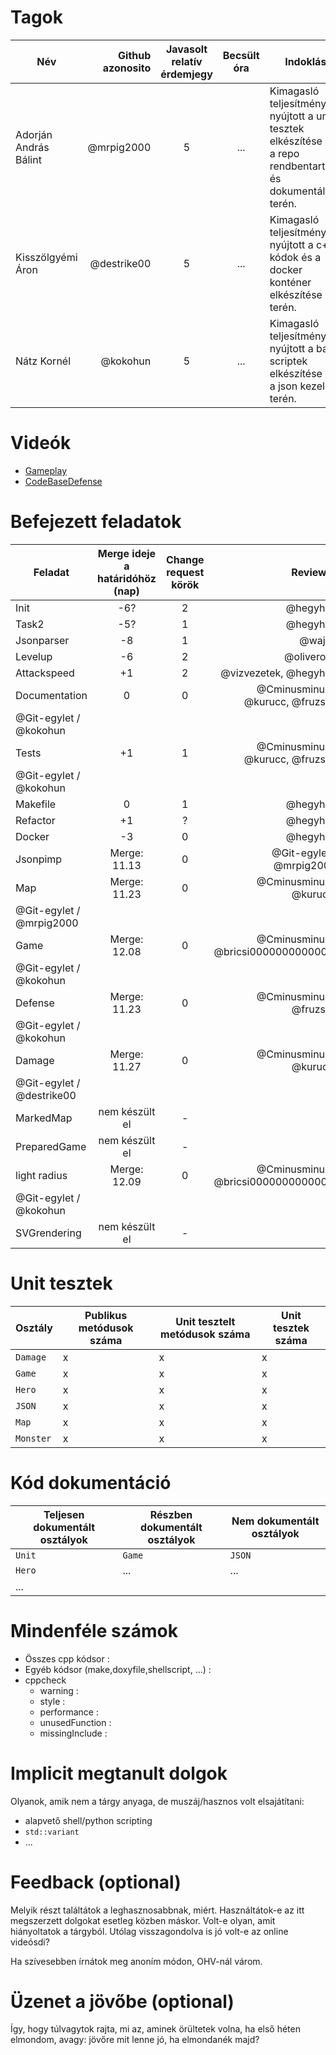 # Tagok

| Név | Github azonosito  | Javasolt relatív érdemjegy | Becsült óra | Indoklás  | 
| --- | ----: | :---: | :------------------: | --------- |
| Adorján András Bálint | @mrpig2000 | 5 | ... | Kimagasló teljesítményt nyújtott a unit tesztek elkészítése és a repo rendbentartása és dokumentálása terén. |
| Kisszölgyémi Áron | @destrike00 | 5 | ... | Kimagasló teljesítményt nyújtott a c++ kódok és a docker konténer elkészítése terén. |
| Nátz Kornél | @kokohun | 5 | ... | Kimagasló teljesítményt nyújtott a bash scriptek elkészítése és a json kezelés terén. |


# Videók

 - [Gameplay](/videos/gameplay.mp4)
 - [CodeBaseDefense](/videos/codebasedefense.mp4)

# Befejezett feladatok

| Feladat | Merge ideje a határidóhöz (nap) | Change request körök | Reviewer | 
| ------- | :-------------------------------: | :--------------------: | --------: |
| Init | -6? | 2 | @hegyhati | 
| Task2 | -5? | 1 | @hegyhati |
| Jsonparser | -8 | 1 | @wajzy |
| Levelup | -6 | 2 | @oliverosz |
| Attackspeed | +1 | 2 | @vizvezetek, @hegyhati |
| Documentation | 0 | 0 | @Cminusminus / @kurucc, @fruzsin; 
@Git-egylet / @kokohun |
| Tests | +1 | 1 | @Cminusminus / @kurucc, @fruzsin; 
@Git-egylet / @kokohun |
| Makefile | 0 | 1 | @hegyhati |
| Refactor | +1 | ? | @hegyhati |
| Docker | -3 | 0 | @hegyhati |
| Jsonpimp | Merge: 11.13 | 0 | @Git-egylet / @mrpig2000 |
| Map | Merge: 11.23 | 0 | @Cminusminus / @kurucc; 
@Git-egylet / @mrpig2000 |
| Game | Merge: 12.08 | 0 | @Cminusminus / @bricsi0000000000000; 
@Git-egylet / @kokohun |
| Defense | Merge: 11.23 | 0 | @Cminusminus / @fruzsin; 
@Git-egylet / @kokohun |
| Damage | Merge: 11.27 | 0 | @Cminusminus / @kurucc; 
@Git-egylet / @destrike00   |
| MarkedMap | nem készült el | - | - |
| PreparedGame | nem készült el | - | -
| light radius | Merge: 12.09 | 0 | @Cminusminus / @bricsi0000000000000; 
@Git-egylet / @kokohun |
| SVGrendering | nem készült el | - | - |

# Unit tesztek

| Osztály | Publikus metódusok száma | Unit tesztelt metódusok száma | Unit tesztek száma |
| --- | --- | --- | --- |
| `Damage` | x | x | x |
| `Game` | x | x | x | 
| `Hero` | x | x | x | 
| `JSON` | x | x | x | 
| `Map` | x | x | x | 
| `Monster` | x | x | x | 

# Kód dokumentáció

| Teljesen dokumentált osztályok | Részben dokumentált osztályok | Nem dokumentált osztályok |
| --- | --- | --- | 
| `Unit` | `Game` | `JSON` | 
| `Hero` | ... | ... |  
| ... |


# Mindenféle számok

 - Összes cpp kódsor :
 - Egyéb kódsor (make,doxyfile,shellscript, ...) :
 - cppcheck
   - warning :
   - style :
   - performance :
   - unusedFunction : 
   - missingInclude : 
 
# Implicit megtanult dolgok
Olyanok, amik nem a tárgy anyaga, de muszáj/hasznos volt elsajátítani:
 - alapvető shell/python scripting
 - `std::variant`
 - ...

# Feedback (optional)
 
Melyik részt találtátok a leghasznosabbnak, miért. Használtátok-e az itt megszerzett dolgokat esetleg közben máskor. Volt-e olyan, amit hiányoltatok a tárgyból. Utólag visszagondolva is jó volt-e az online videósdi?

Ha szívesebben írnátok meg anoním módon, OHV-nál várom.

# Üzenet a jövőbe (optional)

Így, hogy túlvagytok rajta, mi az, aminek örültetek volna, ha első héten elmondom, avagy: jövőre mit lenne jó, ha elmondanék majd?
